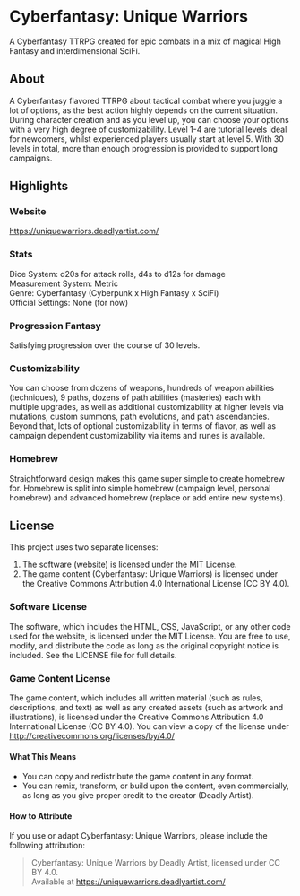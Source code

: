 # Cyberfantasy: Unique Warriors
A Cyberfantasy TTRPG created for epic combats in a mix of magical High Fantasy and interdimensional SciFi.

## About
A Cyberfantasy flavored TTRPG about tactical combat where you juggle a lot of options, as the best action highly depends on the current situation. During character creation and as you level up, you can choose your options with a very high degree of customizability. Level 1-4 are tutorial levels ideal for newcomers, whilst experienced players usually start at level 5. With 30 levels in total, more than enough progression is provided to support long campaigns.

## Highlights
### Website
https://uniquewarriors.deadlyartist.com/

### Stats
Dice System: d20s for attack rolls, d4s to d12s for damage  
Measurement System: Metric  
Genre: Cyberfantasy (Cyberpunk x High Fantasy x SciFi)  
Official Settings: None (for now)  

### Progression Fantasy
Satisfying progression over the course of 30 levels.

### Customizability
You can choose from dozens of weapons, hundreds of weapon abilities (techniques), 9 paths, dozens of path abilities (masteries) each with multiple upgrades, as well as additional customizability at higher levels via mutations, custom summons, path evolutions, and path ascendancies. Beyond that, lots of optional customizability in terms of flavor, as well as campaign dependent customizability via items and runes is available.

### Homebrew
Straightforward design makes this game super simple to create homebrew for. Homebrew is split into simple homebrew (campaign level, personal homebrew) and advanced homebrew (replace or add entire new systems).

## License
This project uses two separate licenses:
1. The software (website) is licensed under the MIT License.
2. The game content (Cyberfantasy: Unique Warriors) is licensed under the Creative Commons Attribution 4.0 International License (CC BY 4.0).

### Software License
The software, which includes the HTML, CSS, JavaScript, or any other code used for the website, is licensed under the MIT License. You are free to use, modify, and distribute the code as long as the original copyright notice is included. See the LICENSE file for full details.

### Game Content License
The game content, which includes all written material (such as rules, descriptions, and text) as well as any created assets (such as artwork and illustrations), is licensed under the Creative Commons Attribution 4.0 International License (CC BY 4.0). You can view a copy of the license under  
http://creativecommons.org/licenses/by/4.0/

#### What This Means
- You can copy and redistribute the game content in any format.
- You can remix, transform, or build upon the content, even commercially, as long as you give proper credit to the creator (Deadly Artist).

#### How to Attribute
If you use or adapt Cyberfantasy: Unique Warriors, please include the following attribution:  
> Cyberfantasy: Unique Warriors by Deadly Artist, licensed under CC BY 4.0.  
> Available at https://uniquewarriors.deadlyartist.com/
